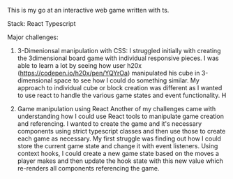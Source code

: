 This is my go at an interactive web game written with ts.

Stack:
React
Typescript

Major challenges:
1. 3-Dimenionsal manipulation with CSS:
I struggled initially with creating the 3dimensional board game 
with individual responsive pieces.  I was able to learn a
lot by seeing how user h20x (https://codepen.io/h20x/pen/YQYrOa) 
manipulated his cube in 3-dimensional space to see how I could do 
something similar.  My approach to individual cube or block 
creation was different as I wanted to use react to handle the 
various game states and event functionality.  H

2. Game manipulation using React
Another of my challenges came with understanding how I could use
React tools to manipulate game creation and referencing.  I
wanted to create the game and it's necessary components using 
strict typescript classes and then use those to create each game
as necessary.  My first struggle was finding out how I could
store the current game state and change it with event listeners.
Using context hooks, I could create a new game state based on the
moves a player makes and then update the hook state with this new
value which re-renders all components referencing the game.
